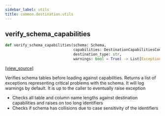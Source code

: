 ```yaml
---
sidebar_label: utils
title: common.destination.utils
---
```


## verify\_schema\_capabilities

```python
def verify_schema_capabilities(schema: Schema,
                               capabilities: DestinationCapabilitiesContext,
                               destination_type: str,
                               warnings: bool = True) -> List[Exception]
```

[[view_source]](https://github.com/dlt-hub/dlt/blob/9857029af018a582dd24da4070562f58bb7e9fc5/dlt/common/destination/utils.py#L14)

Verifies schema tables before loading against capabilities. Returns a list of exceptions representing critical problems with the schema.
It will log warnings by default. It is up to the caller to eventually raise exception

* Checks all table and column name lengths against destination capabilities and raises on too long identifiers
* Checks if schema has collisions due to case sensitivity of the identifiers

